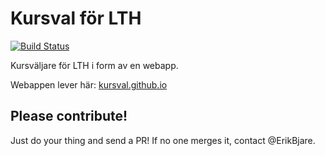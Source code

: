 # Kursval för LTH 

[![Build Status](https://travis-ci.org/kursval/kursval.github.io.svg?branch=master)](https://travis-ci.org/kursval/kursval.github.io)

Kursväljare för LTH i form av en webapp.

Webappen lever här: [kursval.github.io](http://kursval.github.io)


## Please contribute!

Just do your thing and send a PR!
If no one merges it, contact @ErikBjare.
